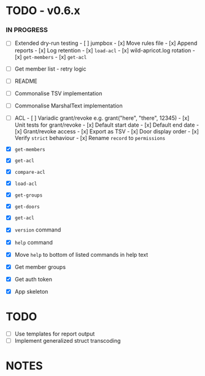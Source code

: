 # TODO - v0.6.x

### IN PROGRESS

- [ ] Extended dry-run testing
      - [ ] jumpbox
      - [x] Move rules file
      - [x] Append reports
      - [x] Log retention
      - [x] `load-acl`
      - [x] wild-apricot.log rotation
      - [x] `get-members`
      - [x] `get-acl`

- [ ] Get member list
      - retry logic

- [ ] README
- [ ] Commonalise TSV implementation
- [ ] Commonalise MarshalText implementation

- [ ] ACL
      - [ ] Variadic grant/revoke e.g. grant("here", "there", 12345)
      - [x] Unit tests for grant/revoke
      - [x] Default start date
      - [x] Default end date
      - [x] Grant/revoke access
      - [x] Export as TSV
      - [x] Door display order
      - [x] Verify `strict` behaviour
      - [x] Rename `record` to `permissions`

- [x] `get-members`
- [x] `get-acl`
- [x] `compare-acl`
- [x] `load-acl`
- [x] `get-groups`
- [x] `get-doors`
- [x] `get-acl`
- [x] `version` command
- [x] `help` command
- [x] Move `help` to bottom of listed commands in help text
- [x] Get member groups
- [x] Get auth token
- [x] App skeleton

# TODO

- [ ] Use templates for report output
- [ ] Implement generalized struct transcoding

# NOTES